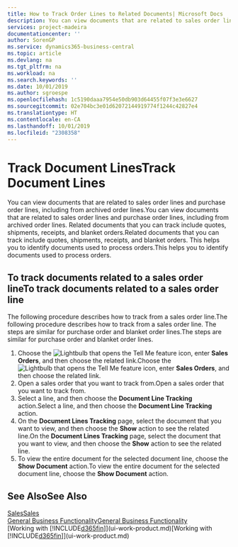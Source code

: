 ```yaml
---
title: How to Track Order Lines to Related Documents| Microsoft Docs
description: You can view documents that are related to sales order lines and purchase order lines, including from archived order lines. Related documents that you can track include quotes, shipments, receipts, and blanket orders. This helps you to identify documents used to process orders.
services: project-madeira
documentationcenter: ''
author: SorenGP
ms.service: dynamics365-business-central
ms.topic: article
ms.devlang: na
ms.tgt_pltfrm: na
ms.workload: na
ms.search.keywords: ''
ms.date: 10/01/2019
ms.author: sgroespe
ms.openlocfilehash: 1c5190daaa7954e50db903d64455f07f3e3e6627
ms.sourcegitcommit: 02e704bc3e01d62072144919774f1244c42827e4
ms.translationtype: HT
ms.contentlocale: en-CA
ms.lasthandoff: 10/01/2019
ms.locfileid: "2308358"
---
```

# <a name="track-document-lines"></a><span data-ttu-id="df031-105">Track Document Lines</span><span class="sxs-lookup"><span data-stu-id="df031-105">Track Document Lines</span></span>
<span data-ttu-id="df031-106">You can view documents that are related to sales order lines and purchase order lines, including from archived order lines.</span><span class="sxs-lookup"><span data-stu-id="df031-106">You can view documents that are related to sales order lines and purchase order lines, including from archived order lines.</span></span> <span data-ttu-id="df031-107">Related documents that you can track include quotes, shipments, receipts, and blanket orders.</span><span class="sxs-lookup"><span data-stu-id="df031-107">Related documents that you can track include quotes, shipments, receipts, and blanket orders.</span></span> <span data-ttu-id="df031-108">This helps you to identify documents used to process orders.</span><span class="sxs-lookup"><span data-stu-id="df031-108">This helps you to identify documents used to process orders.</span></span>  

## <a name="to-track-documents-related-to-a-sales-order-line"></a><span data-ttu-id="df031-109">To track documents related to a sales order line</span><span class="sxs-lookup"><span data-stu-id="df031-109">To track documents related to a sales order line</span></span>
<span data-ttu-id="df031-110">The following procedure describes how to track from a sales order line.</span><span class="sxs-lookup"><span data-stu-id="df031-110">The following procedure describes how to track from a sales order line.</span></span> <span data-ttu-id="df031-111">The steps are similar for purchase order and blanket order lines.</span><span class="sxs-lookup"><span data-stu-id="df031-111">The steps are similar for purchase order and blanket order lines.</span></span>

1.  <span data-ttu-id="df031-112">Choose the ![Lightbulb that opens the Tell Me feature](media/ui-search/search_small.png "Tell me what you want to do") icon, enter **Sales Orders**, and then choose the related link.</span><span class="sxs-lookup"><span data-stu-id="df031-112">Choose the ![Lightbulb that opens the Tell Me feature](media/ui-search/search_small.png "Tell me what you want to do") icon, enter **Sales Orders**, and then choose the related link.</span></span>  
2.  <span data-ttu-id="df031-113">Open a sales order that you want to track from.</span><span class="sxs-lookup"><span data-stu-id="df031-113">Open a sales order that you want to track from.</span></span>  
3.  <span data-ttu-id="df031-114">Select a line, and then choose the **Document Line Tracking** action.</span><span class="sxs-lookup"><span data-stu-id="df031-114">Select a line, and then choose the **Document Line Tracking** action.</span></span>
4. <span data-ttu-id="df031-115">On the **Document Lines Tracking** page, select the document that you want to view, and then choose the **Show** action to see the related line.</span><span class="sxs-lookup"><span data-stu-id="df031-115">On the **Document Lines Tracking** page, select the document that you want to view, and then choose the **Show** action to see the related line.</span></span>
5. <span data-ttu-id="df031-116">To view the entire document for the selected document line, choose the **Show Document** action.</span><span class="sxs-lookup"><span data-stu-id="df031-116">To view the entire document for the selected document line, choose the **Show Document** action.</span></span>

## <a name="see-also"></a><span data-ttu-id="df031-117">See Also</span><span class="sxs-lookup"><span data-stu-id="df031-117">See Also</span></span>
[<span data-ttu-id="df031-118">Sales</span><span class="sxs-lookup"><span data-stu-id="df031-118">Sales</span></span>](sales-manage-sales.md)  
[<span data-ttu-id="df031-119">General Business Functionality</span><span class="sxs-lookup"><span data-stu-id="df031-119">General Business Functionality</span></span>](ui-across-business-areas.md)  
<span data-ttu-id="df031-120">[Working with [!INCLUDE[d365fin](includes/d365fin_md.md)]](ui-work-product.md)</span><span class="sxs-lookup"><span data-stu-id="df031-120">[Working with [!INCLUDE[d365fin](includes/d365fin_md.md)]](ui-work-product.md)</span></span>
